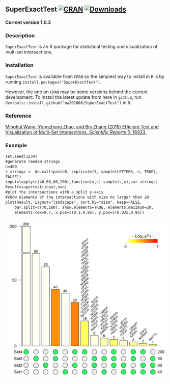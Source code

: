 ## SuperExactTest [![CRAN](http://www.r-pkg.org/badges/version/SuperExactTest)](https://cran.r-project.org/package=SuperExactTest) [![Downloads](http://cranlogs.r-pkg.org/badges/SuperExactTest?color=brightgreen)](http://www.r-pkg.org/pkg/SuperExactTest)

#### Current version 1.0.3

### Description
`SuperExactTest` is an R package for statistical testing and visualization of mult-set intersections.

### Installation
`SuperExactTest` is available from `CRAN` so the simplest way to install in `R` is by running `install.packages("SuperExactTest")`.

However, the one on `CRAN` may be some versions behind the current development. To install the latest update from here in `github`, run `devtools::install_github("mw201608/SuperExactTest")` in `R`.


### Reference
[Minghui Wang, Yongzhong Zhao, and Bin Zhang (2015) Efficient Test and Visualization of Multi-Set Intersections. *Scientific Reports* 5: 16923.](https://www.nature.com/articles/srep16923)

### Example
```
set.seed(1234)
#generate random strings
n=400
r_strings <- do.call(paste0, replicate(5, sample(LETTERS, n, TRUE), FALSE))
input=lapply(c(40,60,80,200),function(x,s) sample(s,x),s=r_strings)
Result=supertest(input,n=n)
#plot the intersections with a split y-axis
#show elements of the intersections with size no larger than 20
plot(Result, Layout="landscape", sort.by="size", keep=FALSE,
	bar.split=c(70,180), show.elements=TRUE, elements.maximum=20,
	elements.cex=0.7, x.pos=c(0.1,0.95), y.pos=c(0.025,0.95))
```
<img src="ex1.png" width="600" alt="sample output" />
